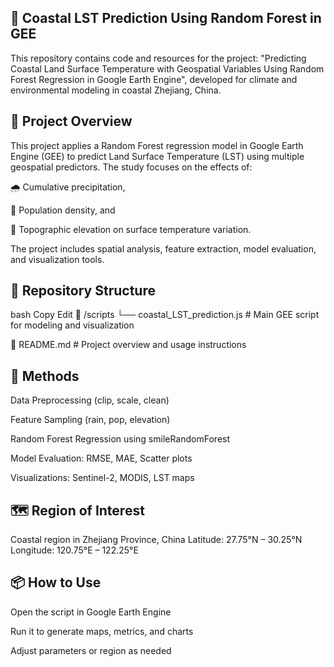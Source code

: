 ## 🌊 Coastal LST Prediction Using Random Forest in GEE
This repository contains code and resources for the project:
"Predicting Coastal Land Surface Temperature with Geospatial Variables Using Random Forest Regression in Google Earth Engine", developed for climate and environmental modeling in coastal Zhejiang, China.

## 📌 Project Overview
This project applies a Random Forest regression model in Google Earth Engine (GEE) to predict Land Surface Temperature (LST) using multiple geospatial predictors. The study focuses on the effects of:

🌧️ Cumulative precipitation,

🧍 Population density, and

🗻 Topographic elevation
on surface temperature variation.

The project includes spatial analysis, feature extraction, model evaluation, and visualization tools.

## 📂 Repository Structure
bash
Copy
Edit
📁 /scripts
 └── coastal_LST_prediction.js     # Main GEE script for modeling and visualization

📄 README.md                        # Project overview and usage instructions
## 🧠 Methods
Data Preprocessing (clip, scale, clean)

Feature Sampling (rain, pop, elevation)

Random Forest Regression using smileRandomForest

Model Evaluation: RMSE, MAE, Scatter plots

Visualizations: Sentinel-2, MODIS, LST maps

## 🗺️ Region of Interest
Coastal region in Zhejiang Province, China
Latitude: 27.75°N – 30.25°N
Longitude: 120.75°E – 122.25°E

## 📦 How to Use
Open the script in Google Earth Engine

Run it to generate maps, metrics, and charts

Adjust parameters or region as needed
